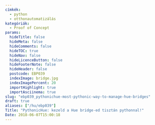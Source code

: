 ```yaml
---
címkék:
  - python
  - otthonautomatizálás
kategóriák:
  - Proof of Concept
params:
  hideTitle: false
  hideMeta: false
  hideComments: false
  hideTOC: true
  hideNav: false
  hideLicenceButton: false
  hideFooterNote: false
  hideHeader: false
  postcode: EBP039
  indexImage: bridge.jpg
  indexImagePercent: 20
  importHighlight: true
  importAsciinema: true
slug: "ebp039_pythonichue-most-pythonic-way-to-manage-hue-bridges"
draft: true
aliases: ["/hu/ebp039"]
Title: "PythonicHue: kezeld a Hue bridge-ed tisztán pythonnal!"
Date: 2018-06-07T15:00:18
---
```

